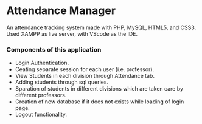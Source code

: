 # Attendance Manager
An attendance tracking system made with PHP, MySQL, HTML5, and CSS3. 
Used XAMPP as live server, with VScode as the IDE.
 
### Components of this application
- Login Authentication.
- Ceating separate session for each user (i.e. professor).
- View Students in each division through Attendance tab.
- Adding students through sql queries.
- Sparation of students in different divisions which are taken care by different professors.
- Creation of new database if it does not exists while loading of login page.
- Logout functionality.
